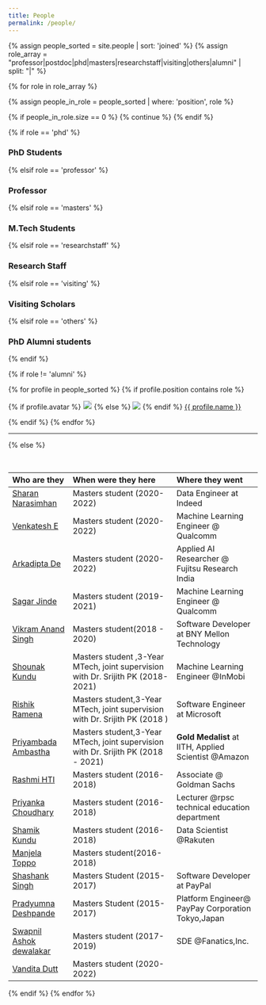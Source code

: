 ```yaml
---
title: People
permalink: /people/
---
```


{% assign people_sorted = site.people | sort: 'joined' %}
{% assign role_array = "professor|postdoc|phd|masters|researchstaff|visiting|others|alumni" | split: "|" %}

{% for role in role_array %}

{% assign people_in_role = people_sorted | where: 'position', role %}

<!-- Skip section if there's nobody -->
{% if people_in_role.size == 0 %}
  {% continue %}
{% endif %}

<div class="pos_header">
{% if role == 'phd' %}
<h3>PhD Students</h3>
 {% elsif role == 'professor' %}
<h3>Professor</h3>
 {% elsif role == 'masters' %}
<h3>M.Tech Students</h3>
 {% elsif role == 'researchstaff' %}
<h3>Research Staff</h3>
 {% elsif role == 'visiting' %}
<h3>Visiting Scholars</h3>
 {% elsif role == 'others' %}
<h3>PhD Alumni students</h3>
{% endif %}
</div>

{% if role != 'alumni' %}
<div class="content list people">
  {% for profile in people_sorted %}
    {% if profile.position contains role %}
      <div class="list-item-people">
        <p class="list-post-title">
          {% if profile.avatar %}
            <a href="{{ site.baseurl }}{{ profile.url }}"><img class="profile-thumbnail" src="{{site.baseurl}}/images/people/{{profile.avatar}}" style="border: 1px solid #e6e6e6"></a>
          {% else %}
            <a href="{{ site.baseurl }}{{ profile.url }}"><img class="profile-thumbnail" src="http://evansheline.com/wp-content/uploads/2011/02/facebook-Storm-Trooper.jpg"></a>
          {% endif %}
          <a class="name" href="{{ site.baseurl }}{{ profile.url }}">{{ profile.name }}</a>
        </p>
      </div>    
    {% endif %}
  {% endfor %}
</div>
<hr>

{% else %}

<br>

| Who are they | When were they here | Where they went |
| :------------- |:-------------| :-----------|
| [Sharan Narasimhan](https://www.linkedin.com/in/sharan21/) | Masters student (2020-2022) | Data Engineer at Indeed|
| [Venkatesh E](https://www.linkedin.com/in/venkateshelangovan/) | Masters student (2020-2022) |  Machine Learning Engineer @ Qualcomm
| [Arkadipta De](https://www.linkedin.com/in/arkadipta-de/) | Masters student (2020-2022) | Applied AI Researcher @ Fujitsu Research India|
| [Sagar Jinde ](https://www.linkedin.com/in/sagarjinde/) | Masters student (2019-2021) | Machine Learning Engineer @ Qualcomm|
| [Vikram Anand Singh ](https://www.linkedin.com/in/vikramanandsingh/) |Masters student(2018 - 2020) |Software Developer at BNY Mellon Technology|
| [Shounak Kundu](https://www.linkedin.com/in/shounak-kundu-53977817/) |Masters student ,3-Year MTech, joint supervision with Dr. Srijith PK (2018-2021) | Machine Learning Engineer @InMobi  |
| [Rishik Ramena ](https://www.linkedin.com/in/rishik-ramena-0a0b52b0/) | Masters student,3-Year MTech, joint supervision with Dr. Srijith PK (2018 ) | Software Engineer at Microsoft |
| [Priyambada Ambastha](https://www.linkedin.com/in/priyambada-ambastha-133962119/) | Masters student,3-Year MTech, joint supervision with Dr. Srijith PK (2018 - 2021) | <b>Gold Medalist</b> at IITH, Applied Scientist @Amazon  |
| [Rashmi HTI ](https://www.linkedin.com/in/rashmi-hti-3bb52039/) | Masters student (2016-2018) | Associate @ Goldman Sachs |
| [Priyanka Choudhary](https://www.linkedin.com/in/priyanka-choudhary-9b0b46111/) | Masters student (2016-2018) | Lecturer @rpsc technical education department |
| [Shamik Kundu ](https://www.linkedin.com/in/shamikkundu/) | Masters student (2016-2018) |Data Scientist @Rakuten  |
| [Manjela Toppo ](https://www.linkedin.com/in/manjela-toppo-021342154/) | Masters student(2016-2018) |  
| [Shashank Singh](https://www.linkedin.com/in/shashank-singh-a527bb112/) | Masters Student (2015-2017) |Software Developer at PayPal|
| [Pradyumna Deshpande ](https://www.linkedin.com/in/pradyumna-deshpande-72a51455/) | Masters Student (2015-2017) | Platform Engineer@ PayPay Corporation Tokyo,Japan |
| [Swapnil Ashok dewalakar](https://www.linkedin.com/in/swapdewalkar/)| Masters student (2017-2019) | SDE @Fanatics,Inc. |
| [Vandita Dutt ](https://www.linkedin.com/in/vandita-dutt-840646141/) | Masters student (2020-2022) |


{% endif %}
{% endfor %}

